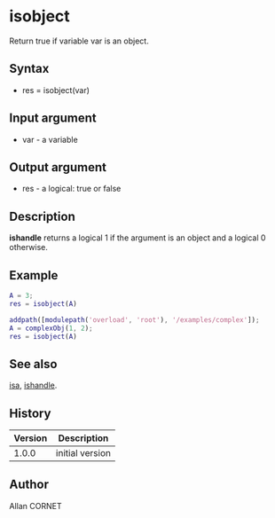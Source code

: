 # isobject

Return true if variable var is an object.

## Syntax

- res = isobject(var)

## Input argument

- var - a variable

## Output argument

- res - a logical: true or false

## Description

<b>ishandle</b> returns a logical 1 if the argument is an object and a logical 0 otherwise.

## Example

```matlab
A = 3;
res = isobject(A)

addpath([modulepath('overload', 'root'), '/examples/complex']);
A = complexObj(1, 2);
res = isobject(A)
```

## See also

[isa](isa.md), [ishandle](ishandle.md).

## History

| Version | Description     |
| ------- | --------------- |
| 1.0.0   | initial version |

## Author

Allan CORNET
